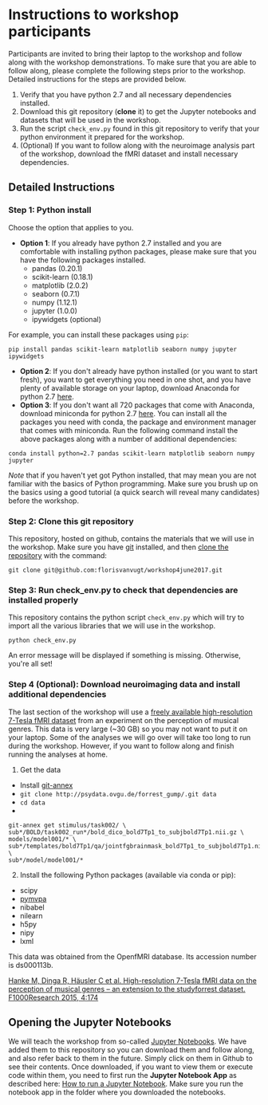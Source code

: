 # Instructions to workshop participants
Participants are invited to bring their laptop to the workshop and follow along with the workshop demonstrations. To make sure that you are able to follow along, please complete the following steps prior to the workshop. Detailed instructions for the steps are provided below.

1. Verify that you have python 2.7 and all necessary dependencies installed.
2. Download this git repository (**clone** it) to get the Jupyter notebooks and datasets that will be used in the workshop.
3. Run the script `check_env.py` found in this git repository to verify that your python environment it prepared for the workshop.
4. (Optional) If you want to follow along with the neuroimage analysis part of the workshop, download the fMRI dataset and install necessary dependencies.


## Detailed Instructions

### Step 1: Python install
Choose the option that applies to you.
* **Option 1**: If you already have python 2.7 installed and you are comfortable with installing python packages, please make sure that you have the following packages installed.
  * pandas (0.20.1)
  * scikit-learn (0.18.1)
  * matplotlib (2.0.2)
  * seaborn (0.7.1)
  * numpy (1.12.1)
  * jupyter (1.0.0)
  * ipywidgets (optional)

For example, you can install these packages using `pip`:
```
pip install pandas scikit-learn matplotlib seaborn numpy jupyter ipywidgets
```

* **Option 2**: If you don't already have python installed (or you want to start fresh), you want to get everything you need in one shot, and you have plenty of available storage on your laptop, download Anaconda for python 2.7 [here](https://www.continuum.io/downloads).
* **Option 3**: If you don't want all 720 packages that come with Anaconda, download miniconda for python 2.7 [here](https://conda.io/miniconda.html). You can install all the packages you need with conda, the package and environment manager that comes with miniconda. Run the following command install the above packages along with a number of additional dependencies:
```
conda install python=2.7 pandas scikit-learn matplotlib seaborn numpy jupyter
```

*Note* that if you haven't yet got Python installed, that may mean you are not familiar with the basics of Python programming. Make sure you brush up on the basics using a good tutorial (a quick search will reveal many candidates) before the workshop.


### Step 2: Clone this git repository
This repository, hosted on github, contains the materials that we will use in the workshop. Make sure you have [git](https://www.atlassian.com/git/tutorials/install-git) installed, and then [clone the repository](https://help.github.com/articles/cloning-a-repository/) with the command:

```
git clone git@github.com:florisvanvugt/workshop4june2017.git
```

### Step 3: Run check_env.py to check that dependencies are installed properly
This repository contains the python script `check_env.py` which will try to import all the various libraries that we will use in the workshop.
```
python check_env.py
```

An error message will be displayed if something is missing. Otherwise, you're all set!

### Step 4 (Optional): Download neuroimaging data and install additional dependencies
The last section of the workshop will use a [freely available high-resolution 7-Tesla fMRI dataset](https://openfmri.org/dataset/ds000113b/) from an experiment on the perception of musical genres. This data is very large (~30 GB) so you may not want to put it on your laptop. Some of the analyses we will go over will take too long to run during the workshop. However, if you want to follow along and finish running the analyses at home.
1. Get the data
  * Install [git-annex](https://git-annex.branchable.com/)
  * `git clone http://psydata.ovgu.de/forrest_gump/.git data`
  * `cd data`
  * 
  ```
  git-annex get stimulus/task002/ \
  sub*/BOLD/task002_run*/bold_dico_bold7Tp1_to_subjbold7Tp1.nii.gz \
  models/model001/* \
  sub*/templates/bold7Tp1/qa/jointfgbrainmask_bold7Tp1_to_subjbold7Tp1.nii.gz \
  sub*/model/model001/*
  ```

2. Install the following Python packages (available via conda or pip):
  * scipy
  * [pymvpa](http://www.pymvpa.org/installation.html#requirements)
  * nibabel
  * nilearn
  * h5py
  * nipy
  * lxml

This data was obtained from the OpenfMRI database. Its accession number is ds000113b.

[Hanke M, Dinga R, Häusler C et al. High-resolution 7-Tesla fMRI data on the perception of musical genres – an extension to the studyforrest dataset. F1000Research 2015, 4:174 ](https://f1000research.com/articles/4-174/v1)


## Opening the Jupyter Notebooks

We will teach the workshop from so-called [Jupyter Notebooks](http://jupyter.org/). We have added them to this repository so you can download them and follow along, and also refer back to them in the future. Simply click on them in Github to see their contents. Once downloaded, if you want to view them or execute code within them, you need to first run the **Jupyter Notebook App** as described here: [How to run a Jupyter Notebook](http://jupyter-notebook-beginner-guide.readthedocs.io/en/latest/execute.html). Make sure you run the notebook app in the folder where you downloaded the notebooks.
